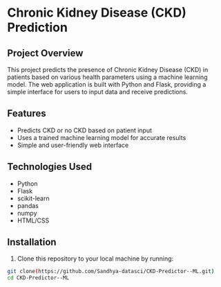 # Chronic Kidney Disease (CKD) Prediction

## Project Overview
This project predicts the presence of Chronic Kidney Disease (CKD) in patients based on various health parameters using a machine learning model. The web application is built with Python and Flask, providing a simple interface for users to input data and receive predictions.

## Features
- Predicts CKD or no CKD based on patient input
- Uses a trained machine learning model for accurate results
- Simple and user-friendly web interface

## Technologies Used
- Python
- Flask
- scikit-learn
- pandas
- numpy
- HTML/CSS

## Installation

1. Clone this repository to your local machine by running:

```bash
git clone(https://github.com/Sandhya-datasci/CKD-Predictor--ML.git)
cd CKD-Predictor--ML
